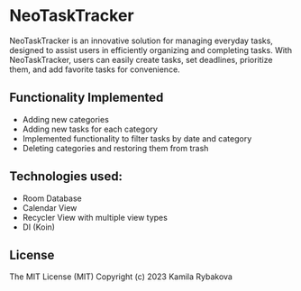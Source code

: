 # NeoTaskTracker

NeoTaskTracker is an innovative solution for managing everyday tasks, designed to assist users in efficiently organizing and completing tasks. 
With NeoTaskTracker, users can easily create tasks, set deadlines, prioritize them, and add favorite tasks for convenience.

## Functionality Implemented
- Adding new categories
- Adding new tasks for each category
- Implemented functionality to filter tasks by date and category
- Deleting categories and restoring them from trash 

## Technologies used:
- Room Database
- Calendar View
- Recycler View with multiple view types
- DI (Koin) 

## License
The MIT License (MIT)
Copyright (c) 2023 Kamila Rybakova

